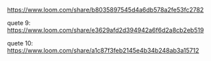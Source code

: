 https://www.loom.com/share/b8035897545d4a6db578a2fe53fc2782

quete 9: https://www.loom.com/share/e3629afd2d394942a6f6d2a8cb2eb519

quete 10: https://www.loom.com/share/a1c87f3feb2145e4b34b248ab3a15712